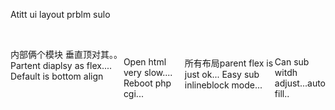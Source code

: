 Atitt ui layout prblm sulo


 <section style="display: flex;">
内部俩个模块  垂直顶对其。。Partent diaplsy as flex....
Default is bottom align


Open html  very slow....
Reboot php cgi...


所有布局parent flex is just ok...
Easy sub inlineblock mode...

Can sub witdh adjust...auto fill..



